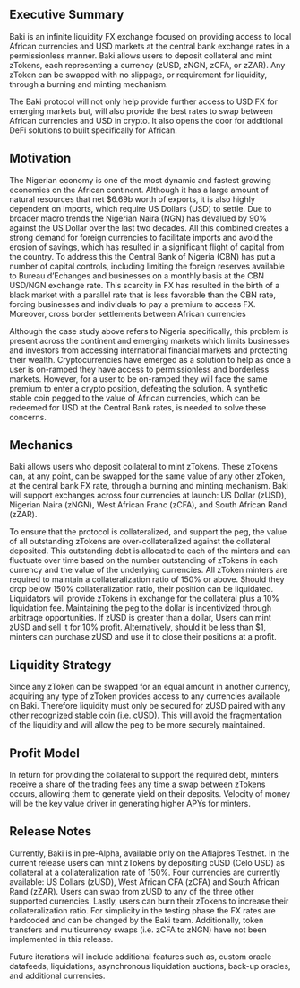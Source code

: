 ## Executive Summary
Baki is an infinite liquidity FX exchange focused on providing access to local African currencies and USD markets at the central bank exchange rates in a permissionless manner. Baki allows users to deposit collateral and mint zTokens, each representing a currency (zUSD, zNGN, zCFA, or zZAR). Any zToken can be swapped with no slippage, or requirement for liquidity, through a burning and minting mechanism.

The Baki protocol will not only help provide further access to USD FX for emerging markets but, will also provide the best rates to swap between African currencies and USD in crypto. It also opens the door for additional DeFi solutions to built specifically for African.

## Motivation
The Nigerian economy is one of the most dynamic and fastest growing economies on the African continent. Although it has a large amount of natural resources that net $6.69b worth of exports, it is also highly dependent on imports, which require US Dollars (USD) to settle. Due to broader macro trends the Nigerian Naira (NGN) has devalued by 90% against the US Dollar over the last two decades. All this combined creates a strong demand for foreign currencies to facilitate imports and avoid the erosion of savings, which has resulted in a significant flight of capital from the country. To address this the Central Bank of Nigeria (CBN) has put a number of capital controls, including limiting the foreign reserves available to Bureau d’Echanges and businesses on a monthly basis at the CBN USD/NGN exchange rate. This scarcity in FX has resulted in the birth of a black market with a parallel rate that is less favorable than the CBN rate, forcing businesses and individuals to pay a premium to access FX. Moreover, cross border settlements between African currencies

Although the case study above refers to Nigeria specifically, this problem is present across the continent and emerging markets which limits businesses and investors from accessing international financial markets and protecting their wealth. Cryptocurrencies have emerged as a solution to help as once a user is on-ramped they have access to permissionless and borderless markets. However, for a user to be on-ramped they will face the same premium to enter a crypto position, defeating the solution. A synthetic stable coin pegged to the value of African currencies, which can be redeemed for USD at the Central Bank rates, is needed to solve these concerns.

## Mechanics
Baki allows users who deposit collateral to mint zTokens. These zTokens can, at any point, can be swapped for the same value of any other zToken, at the central bank FX rate, through a burning and minting mechanism. Baki will support exchanges across four currencies at launch: US Dollar (zUSD), Nigerian Naira (zNGN), West African Franc (zCFA), and South African Rand (zZAR).

To ensure that the protocol is collateralized, and support the peg, the value of all outstanding zTokens are over-collateralized against the collateral deposited. This outstanding debt is allocated to each of the minters and can fluctuate over time based on the number outstanding of zTokens in each currency and the value of the underlying currencies. All zToken minters are required to maintain a collateralization ratio of 150% or above. Should they drop below 150% collateralization ratio, their position can be liquidated. Liquidators will provide zTokens in exchange for the collateral plus a 10% liquidation fee. Maintaining the peg to the dollar is incentivized through arbitrage opportunities. If zUSD is greater than a dollar, Users can mint zUSD and sell it for 10% profit. Alternatively, should it be less than $1, minters can purchase zUSD and use it to close their positions at a profit.

## Liquidity Strategy
Since any zToken can be swapped for an equal amount in another currency, acquiring any type of zToken provides access to any currencies available on Baki. Therefore liquidity must only be secured for zUSD paired with any other recognized stable coin (i.e. cUSD). This will avoid the fragmentation of the liquidity and will allow the peg to be more securely maintained. 

## Profit Model
In return for providing the collateral to support the required debt, minters receive a share of the trading fees any time a swap between zTokens occurs, allowing them to generate yield on their deposits. Velocity of money will be the key value driver in generating higher APYs for minters.

## Release Notes
Currently, Baki is in pre-Alpha, available only on the Aflajores Testnet. In the current release users can mint zTokens by depositing cUSD (Celo USD) as collateral at a collateralization rate of 150%. Four currencies are currently available: US Dollars (zUSD), West African CFA (zCFA) and South African Rand (zZAR). Users can swap from zUSD to any of the three other supported currencies. Lastly, users can burn their zTokens to increase their collateralization ratio. For simplicity in the testing phase the FX rates are hardcoded and can be changed by the Baki team. Additionally, token transfers and multicurrency swaps (i.e. zCFA to zNGN) have not been implemented in this release.

Future iterations will include additional features such as, custom oracle datafeeds, liquidations, asynchronous liquidation auctions, back-up oracles, and additional currencies.
